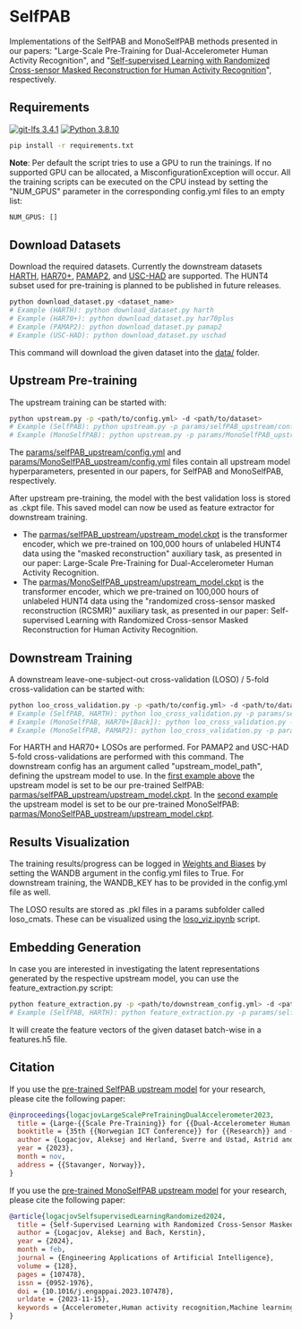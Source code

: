 # SelfPAB
Implementations of the SelfPAB and MonoSelfPAB methods presented in our papers: "Large-Scale Pre-Training for Dual-Accelerometer Human Activity Recognition", and "[Self-supervised Learning with Randomized Cross-sensor Masked Reconstruction for Human Activity Recognition](https://www.sciencedirect.com/science/article/pii/S0952197623016627)", respectively.

## Requirements
[![git-lfs 3.4.1](https://img.shields.io/badge/Git_LFS-3.4.1-green)](https://git-lfs.com)
[![Python 3.8.10](https://img.shields.io/badge/Python_Versions-3.8_%7C_3.9_%7C_3.10-blue)](https://www.python.org/downloads/release/python-3810/)
```bash
pip install -r requirements.txt
```
__Note__: Per default the script tries to use a GPU to run the trainings. If no supported GPU can be allocated, a MisconfigurationException will occur. All the training scripts can be executed on the CPU instead by setting the "NUM_GPUS" parameter in the corresponding config.yml files to an empty list:
```bash
NUM_GPUS: []
```
## Download Datasets
Download the required datasets. Currently the downstream datasets [HARTH](https://archive.ics.uci.edu/dataset/779/harth), [HAR70+](https://archive.ics.uci.edu/dataset/780/har70), [PAMAP2](https://archive.ics.uci.edu/dataset/231/pamap2+physical+activity+monitoring), and [USC-HAD](https://sipi.usc.edu/had/) are supported. The HUNT4 subset used for pre-training is planned to be published in future releases.
```bash
python download_dataset.py <dataset_name>
# Example (HARTH): python download_dataset.py harth
# Example (HAR70+): python download_dataset.py har70plus
# Example (PAMAP2): python download_dataset.py pamap2
# Example (USC-HAD): python download_dataset.py uschad
```
This command will download the given dataset into the [data/](https://github.com/ntnu-ai-lab/SelfPAB/tree/main/data) folder.

## Upstream Pre-training
The upstream training can be started with:
```bash
python upstream.py -p <path/to/config.yml> -d <path/to/dataset>
# Example (SelfPAB): python upstream.py -p params/selfPAB_upstream/config.yml -d data/hunt4/
# Example (MonoSelfPAB): python upstream.py -p params/MonoSelfPAB_upstream/config.yml -d data/hunt4/
```
The [params/selfPAB_upstream/config.yml](https://github.com/ntnu-ai-lab/SelfPAB/blob/main/params/selfPAB_upstream/config.yml) and [params/MonoSelfPAB_upstream/config.yml](https://github.com/ntnu-ai-lab/SelfPAB/blob/main/params/MonoSelfPAB_upstream/config.yml) files contain all upstream model hyperparameters, presented in our papers, for SelfPAB and MonoSelfPAB, respectively.

After upstream pre-training, the model with the best validation loss is stored as .ckpt file. This saved model can now be used as feature extractor for downstream training.
- The [parmas/selfPAB_upstream/upstream_model.ckpt](https://github.com/ntnu-ai-lab/SelfPAB/blob/main/params/selfPAB_upstream/upstream_model.ckpt) is the transformer encoder, which we pre-trained on 100,000 hours of unlabeled HUNT4 data using the "masked reconstruction" auxiliary task, as presented in our paper: Large-Scale Pre-Training for Dual-Accelerometer Human Activity Recognition.
- The [parmas/MonoSelfPAB_upstream/upstream_model.ckpt](https://github.com/ntnu-ai-lab/SelfPAB/blob/main/params/MonoSelfPAB_upstream/upstream_model.ckpt) is the transformer encoder, which we pre-trained on 100,000 hours of unlabeled HUNT4 data using the "randomized cross-sensor masked reconstruction (RCSMR)" auxiliary task, as presented in our paper: Self-supervised Learning with Randomized Cross-sensor Masked Reconstruction for Human Activity Recognition.


## Downstream Training
A downstream leave-one-subject-out cross-validation (LOSO) / 5-fold cross-validation can be started with:
```bash
python loo_cross_validation.py -p <path/to/config.yml> -d <path/to/dataset>
# Example (SelfPAB, HARTH): python loo_cross_validation.py -p params/selfPAB_downstream_experiments/selfPAB_downstream_harth/config.yml -d data/harth/
# Example (MonoSelfPAB, HAR70+[Back]): python loo_cross_validation.py -p params/MonoSelfPAB_downstream_experiments/MonoSelfPAB_downstream_har70_B/config.yml -d data/har70plus/
# Example (MonoSelfPAB, PAMAP2): python loo_cross_validation.py -p params/MonoSelfPAB_downstream_experiments/MonoSelfPAB_downstream_pamap2/config.yml -d data/pamap2/
```
For HARTH and HAR70+ LOSOs are performed. For PAMAP2 and USC-HAD 5-fold cross-validations are performed with this command.
The downstream config has an argument called "upstream_model_path", defining the upstream model to use. In the [first example above](https://github.com/ntnu-ai-lab/SelfPAB/blob/main/params/selfPAB_downstream_experiments/selfPAB_downstream_harth/config.yml) the upstream model is set to be our pre-trained SelfPAB: [parmas/selfPAB_upstream/upstream_model.ckpt](https://github.com/ntnu-ai-lab/SelfPAB/blob/main/params/selfPAB_upstream/upstream_model.ckpt). In the [second example](https://github.com/ntnu-ai-lab/SelfPAB/blob/main/params/MonoSelfPAB_downstream_experiments/MonoSelfPAB_downstream_har70_B/config.yml) the upstream model is set to be our pre-trained MonoSelfPAB: [parmas/MonoSelfPAB_upstream/upstream_model.ckpt](https://github.com/ntnu-ai-lab/SelfPAB/blob/main/params/MonoSelfPAB_upstream/upstream_model.ckpt).

## Results Visualization
The training results/progress can be logged in [Weights and Biases](https://wandb.ai/) by setting the WANDB argument in the config.yml files to True. For downstream training, the WANDB_KEY has to be provided in the config.yml file as well.

The LOSO results are stored as .pkl files in a params subfolder called loso_cmats. These can be visualized using the [loso_viz.ipynb](https://github.com/ntnu-ai-lab/SelfPAB/blob/main/loso_viz.ipynb) script.

## Embedding Generation
In case you are interested in investigating the latent representations generated by the respective upstream model, you can use the feature_extraction.py script:
```bash
python feature_extraction.py -p <path/to/downstream_config.yml> -d <path/to/dataset>
# Example (SelfPAB, HARTH): python feature_extraction.py -p params/selfPAB_downstream_experiments/selfPAB_downstream_harth/config.yml -d data/harth/
```
It will create the feature vectors of the given dataset batch-wise in a features.h5 file.

## Citation
If you use the [pre-trained SelfPAB upstream model](https://github.com/ntnu-ai-lab/SelfPAB/blob/main/params/selfPAB_upstream/upstream_model.ckpt) for your research, please cite the following paper:
```bibtex
@inproceedings{logacjovLargeScalePreTrainingDualAccelerometer2023,
  title = {Large-{{Scale Pre-Training}} for {{Dual-Accelerometer Human Activity Recognition}}},
  booktitle = {35th {{Norwegian ICT Conference}} for {{Research}} and {{Education}}, {{Accepted}} for Publication},
  author = {Logacjov, Aleksej and Herland, Sverre and Ustad, Astrid and Bach, Kerstin},
  year = {2023},
  month = nov,
  address = {{Stavanger, Norway}},
}
```

If you use the [pre-trained MonoSelfPAB upstream model](https://github.com/ntnu-ai-lab/SelfPAB/blob/main/params/MonoSelfPAB_upstream/upstream_model.ckpt) for your research, please cite the following paper:
```bibtex
@article{logacjovSelfsupervisedLearningRandomized2024,
  title = {Self-Supervised Learning with Randomized Cross-Sensor Masked Reconstruction for Human Activity Recognition},
  author = {Logacjov, Aleksej and Bach, Kerstin},
  year = {2024},
  month = feb,
  journal = {Engineering Applications of Artificial Intelligence},
  volume = {128},
  pages = {107478},
  issn = {0952-1976},
  doi = {10.1016/j.engappai.2023.107478},
  urldate = {2023-11-15},
  keywords = {Accelerometer,Human activity recognition,Machine learning,Representation learning,Self-supervised learning,Transformer}
}
```
